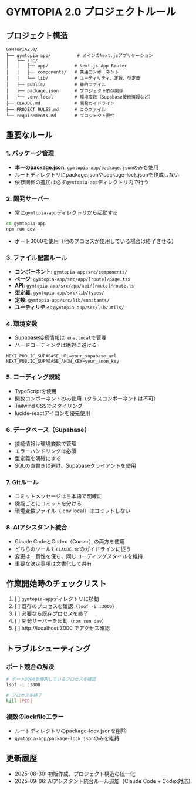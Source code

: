 # GYMTOPIA 2.0 プロジェクトルール

## プロジェクト構造

```
GYMTOPIA2.0/
├── gymtopia-app/          # メインのNext.jsアプリケーション
│   ├── src/
│   │   ├── app/          # Next.js App Router
│   │   ├── components/   # 共通コンポーネント
│   │   └── lib/          # ユーティリティ、定数、型定義
│   ├── public/           # 静的ファイル
│   ├── package.json      # プロジェクト依存関係
│   └── .env.local        # 環境変数（Supabase接続情報など）
├── CLAUDE.md             # 開発ガイドライン
├── PROJECT_RULES.md      # このファイル
└── requirements.md       # プロジェクト要件

```

## 重要なルール

### 1. パッケージ管理
- **単一のpackage.json**: `gymtopia-app/package.json`のみを使用
- ルートディレクトリにpackage.jsonやpackage-lock.jsonを作成しない
- 依存関係の追加は必ず`gymtopia-app`ディレクトリ内で行う

### 2. 開発サーバー
- 常に`gymtopia-app`ディレクトリから起動する
```bash
cd gymtopia-app
npm run dev
```
- ポート3000を使用（他のプロセスが使用している場合は終了させる）

### 3. ファイル配置ルール
- **コンポーネント**: `gymtopia-app/src/components/`
- **ページ**: `gymtopia-app/src/app/[route]/page.tsx`
- **API**: `gymtopia-app/src/app/api/[route]/route.ts`
- **型定義**: `gymtopia-app/src/lib/types/`
- **定数**: `gymtopia-app/src/lib/constants/`
- **ユーティリティ**: `gymtopia-app/src/lib/utils/`

### 4. 環境変数
- Supabase接続情報は`.env.local`で管理
- ハードコーディングは絶対に避ける
```env
NEXT_PUBLIC_SUPABASE_URL=your_supabase_url
NEXT_PUBLIC_SUPABASE_ANON_KEY=your_anon_key
```

### 5. コーディング規約
- TypeScriptを使用
- 関数コンポーネントのみ使用（クラスコンポーネントは不可）
- Tailwind CSSでスタイリング
- lucide-reactアイコンを優先使用

### 6. データベース（Supabase）
- 接続情報は環境変数で管理
- エラーハンドリングは必須
- 型定義を明確にする
- SQLの直書きは避け、Supabaseクライアントを使用

### 7. Gitルール
- コミットメッセージは日本語で明確に
- 機能ごとにコミットを分ける
- 環境変数ファイル（.env.local）はコミットしない

### 8. AIアシスタント統合
- Claude CodeとCodex（Cursor）の両方を使用
- どちらのツールも`CLAUDE.md`のガイドラインに従う
- 変更は一貫性を保ち、同じコーディングスタイルを維持
- 重要な決定事項は文書化して共有

## 作業開始時のチェックリスト

1. [ ] `gymtopia-app`ディレクトリに移動
2. [ ] 既存のプロセスを確認（`lsof -i :3000`）
3. [ ] 必要なら既存プロセスを終了
4. [ ] 開発サーバーを起動（`npm run dev`）
5. [ ] http://localhost:3000 でアクセス確認

## トラブルシューティング

### ポート競合の解決
```bash
# ポート3000を使用しているプロセスを確認
lsof -i :3000

# プロセスを終了
kill [PID]
```

### 複数のlockfileエラー
- ルートディレクトリのpackage-lock.jsonを削除
- `gymtopia-app/package-lock.json`のみを維持

## 更新履歴
- 2025-08-30: 初版作成、プロジェクト構造の統一化
- 2025-09-06: AIアシスタント統合ルール追加（Claude Code + Codex対応）